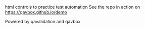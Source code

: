 html controls to practice test automation
See the repo in action on https://qavbox.github.io/demo

Powered by qavalidation and qavbox
